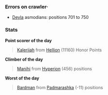 ### Errors on crawler·
- [Deyla](/#/ranking/Deyla) asmodians: positions 701 to 750


### Stats

**Point scorer of the day**
>[Kaleriiah](/#/character/Hellion/335134) from [Hellion](/#/ranking/Hellion)  (11160) Honor Points


**Climber of the day**
>[Manihi](/#/character/Hyperion/245291) from [Hyperion](/#/ranking/Hyperion)  (456) positions


**Worst of the day**
>[Bardman](/#/character/Padmarashka/28192) from [Padmarashka](/#/ranking/Padmarashka)  (-11) positions


